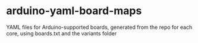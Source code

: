 # arduino-yaml-board-maps
YAML files for Arduino-supported boards, generated from the repo for each core, using boards.txt and the variants folder
